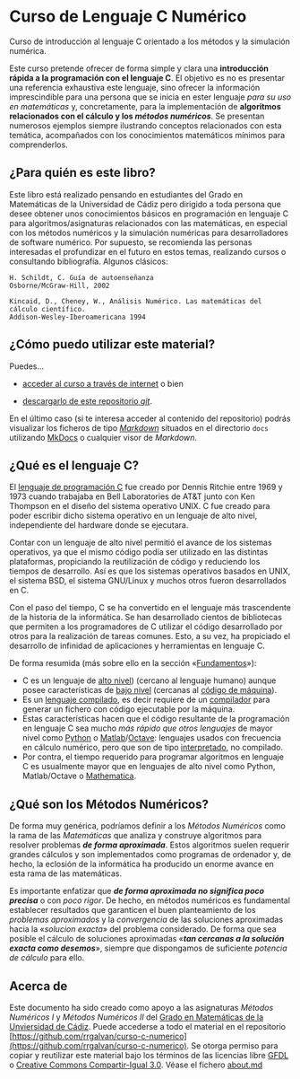 # Curso de Lenguaje C Numérico

Curso de introducción al lenguaje C orientado a los métodos y la simulación numérica.

Este curso pretende ofrecer de forma simple y clara una **introducción rápida a la programación con el lenguaje C**. El objetivo es no es presentar una referencia exhaustiva este lenguaje, sino ofrecer la información imprescindible para una persona que se inicia en ester lenguaje *para su uso en matemáticas* y, concretamente, para la implementación de **algoritmos relacionados con el cálculo y los *métodos numéricos***. Se presentan numerosos ejemplos siempre ilustrando conceptos relacionados con esta temática, acompañados con los conocimientos matemáticos mínimos para comprenderlos.


## ¿Para quién es este libro?

Este libro está realizado pensando en estudiantes del Grado en Matemáticas de la Universidad de Cádiz pero dirigido a toda persona que desee obtener unos conocimientos básicos en programación en lenguaje C para algoritmos/asignaturas relacionados con las matemáticas, en especial con los métodos numéricos y la simulación numéricas para desarrolladores de software numérico. Por supuesto, se recomienda las personas interesadas el profundizar en el futuro en estos temas, realizando cursos o consultando bibliografía. Algunos clásicos:


    H. Schildt, C. Guía de autoenseñanza
    Osborne/McGraw-Hill, 2002

    Kincaid, D., Cheney, W., Análisis Numérico. Las matemáticas del cálculo científico.
    Addison-Wesley-Iberoamericana 1994

## ¿Cómo puedo utilizar este material?

Puedes...

- [acceder al curso a través de internet](https://rrgalvan.github.io/curso-c-numerico) o bien

- [descargarlo de este repositorio *git*](https://github.com/rrgalvan/curso-c-numerico).

En el último caso (si te interesa acceder al contenido del repositorio) podrás visualizar los ficheros de tipo *[Markdown](https://es.wikipedia.org/wiki/Markdown)* situados en el directorio `docs` utilizando [MkDocs](https://www.mkdocs.org) o cualquier visor de *Markdown*.


## ¿Qué es el lenguaje C?

El [lenguaje de programación C](https://es.wikipedia.org/wiki/C_(lenguaje_de_programaci%C3%B3n)) fue creado por Dennis Ritchie entre 1969 y 1973 cuando trabajaba en Bell Laboratories de AT&T junto con Ken Thompson en el diseño del sistema operativo UNIX. C fue creado para poder escribir dicho sistema operativo en un lenguaje de alto nivel, independiente del hardware donde se ejecutara.

Contar con un lenguaje de alto nivel permitió el avance de los sistemas operativos, ya que el mismo código podía ser utilizado en las distintas plataformas, propiciando la reutilización de código y reduciendo los tiempos de desarrollo. Así es que los sistemas operativos basados en UNIX, el sistema BSD, el sistema GNU/Linux y muchos otros fueron desarrollados en C.

Con el paso del tiempo, C se ha convertido en el lenguaje más trascendente de la historia de la informática. Se han desarrollado cientos de bibliotecas que permiten a los programadores de C utilizar el código desarrollado por otros para la realización de tareas comunes. Esto, a su vez, ha propiciado el desarrollo de infinidad de aplicaciones y herramientas en lenguaje C.

De forma resumida (más sobre ello en la sección «[Fundamentos](fundamentos.md)»):

- C es un lenguaje de [alto nivel](https://es.wikipedia.org/wiki/Lenguaje_de_alto_nivel)) (cercano al lenguaje humano) aunque posee características de [bajo nivel](https://es.wikipedia.org/wiki/Lenguaje_de_bajo_nivel) (cercanas al [código de máquina](https://es.wikipedia.org/wiki/Lenguaje_de_m%C3%A1quina)).
- Es un [lenguaje compilado](https://es.wikipedia.org/wiki/Lenguaje_de_programaci%C3%B3n_compilado), es decir requiere de un [compilador](https://es.wikipedia.org/wiki/Compilador) para generar un fichero con código ejecutable por la máquina.
- Estas características hacen que el código resultante de la programación en lenguaje C sea mucho *más rápido que otros lenguajes* de mayor nivel como [Python](https://www.python.org/) o [Matlab](https://www.mathworks.com/products/matlab.html)/[Octave](https://www.gnu.org/software/octave/index): lenguajes usados con frecuencia en cálculo numérico, pero que son de tipo [interpretado](https://es.wikipedia.org/wiki/Int%C3%A9rprete_(inform%C3%A1tica)), no compilado.
- Por contra, el tiempo requerido para programar algoritmos en lenguaje C es usualmente mayor que en lenguajes de alto nivel como Python, Matlab/Octave o [Mathematica](https://es.wikipedia.org/wiki/Mathematica).

## ¿Qué son los Métodos Numéricos?

De forma muy genérica, podríamos definir a los *Métodos Numéricos* como la rama de las *Matemáticas* que analiza y construye algoritmos para resolver problemas ***de forma aproximada***. Estos algoritmos suelen requerir grandes cálculos y son implementados como programas de ordenador y, de hecho, la eclosión de la informática ha producido un enorme avance en esta rama de las matemáticas.

Es importante enfatizar que ***de forma aproximada no significa poco precisa*** o con *poco rigor*. De hecho, en métodos numéricos es fundamental establecer resultados que garanticen el buen planteamiento de los *problemas aproximados* y la *convergencia* de las soluciones aproximadas hacia la «*solucion exacta*» del problema considerado. De forma que sea posible el cálculo de soluciones aproximadas  «***tan cercanas a la solución exacta como desemos***», siempre que dispongamos de suficiente *potencia de cálculo* para ello.

## Acerca de

Este documento ha sido creado como apoyo a las asignaturas *Métodos Numéricos I* y *Métodos Numéricos II* del [Grado en Matemáticas de la Unviersidad de Cádiz](https://ciencias.uca.es/matematicas). Puede accederse a todo el material en el repositorio [https://github.com/rrgalvan/curso-c-numerico](https://github.com/rrgalvan/curso-c-numerico). Se otorga permiso para copiar y reutilizar este material bajo los términos de las licencias libre [GFDL](https://es.wikipedia.org/wiki/Licencia_de_documentaci%C3%B3n_libre_de_GNU) o [Creative Commons Compartir-Igual 3.0](https://creativecommons.org/licenses/by-sa/3.0/deed.es). Véase el fichero [about.md](about.md)
